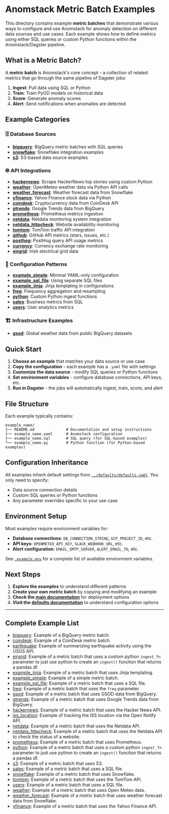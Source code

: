# Anomstack Metric Batch Examples

This directory contains example **metric batches** that demonstrate various ways to configure and use Anomstack for anomaly detection on different data sources and use cases. Each example shows how to define metrics using either SQL queries or custom Python functions within the Anomstack/Dagster pipeline.

## What is a Metric Batch?

A **metric batch** is Anomstack's core concept - a collection of related metrics that go through the same pipeline of Dagster jobs:
1. **Ingest**: Pull data using SQL or Python
2. **Train**: Train PyOD models on historical data  
3. **Score**: Generate anomaly scores
4. **Alert**: Send notifications when anomalies are detected

## Example Categories

### 🗄️ Database Sources
- **[bigquery](bigquery/)**: BigQuery metric batches with SQL queries
- **[snowflake](snowflake/)**: Snowflake integration examples
- **[s3](s3/)**: S3-based data source examples

### 🌐 API Integrations  
- **[hackernews](hackernews/)**: Scrape HackerNews top stories using custom Python
- **[weather](weather/)**: OpenMeteo weather data via Python API calls
- **[weather_forecast](weather_forecast/)**: Weather forecast data from Snowflake
- **[yfinance](yfinance/)**: Yahoo Finance stock data via Python
- **[coindesk](coindesk/)**: Cryptocurrency data from CoinDesk API
- **[gtrends](gtrends/)**: Google Trends data from BigQuery
- **[prometheus](prometheus/)**: Prometheus metrics ingestion
- **[netdata](netdata/)**: Netdata monitoring system integration
- **[netdata_httpcheck](netdata_httpcheck/)**: Website availability monitoring
- **[tomtom](tomtom/)**: TomTom traffic API integration
- **[github](github/)**: GitHub API metrics (stars, issues, etc.)
- **[posthog](posthog/)**: PostHog query API usage metrics
- **[currency](currency/)**: Currency exchange rate monitoring
- **[eirgrid](eirgrid/)**: Irish electrical grid data

### 📝 Configuration Patterns
- **[example_simple](example_simple/)**: Minimal YAML-only configuration
- **[example_sql_file](example_sql_file/)**: Using separate SQL files
- **[example_jinja](example_jinja/)**: Jinja templating in configurations
- **[freq](freq/)**: Frequency aggregation and resampling
- **[python](python/)**: Custom Python ingest functions
- **[sales](sales/)**: Business metrics from SQL
- **[users](users/)**: User analytics metrics

### 🏗️ Infrastructure Examples
- **[gsod](gsod/)**: Global weather data from public BigQuery datasets

## Quick Start

1. **Choose an example** that matches your data source or use case
2. **Copy the configuration** - each example has a `.yaml` file with settings
3. **Customize the data source** - modify SQL queries or Python functions
4. **Set environment variables** - configure database connections, API keys, etc.
5. **Run in Dagster** - the jobs will automatically ingest, train, score, and alert

## File Structure

Each example typically contains:
```
example_name/
├── README.md              # Documentation and setup instructions
├── example_name.yaml      # Anomstack configuration
├── example_name.sql       # SQL query (for SQL-based examples)
└── example_name.py        # Python function (for Python-based examples)
```

## Configuration Inheritance

All examples inherit default settings from [`../defaults/defaults.yaml`](../defaults/defaults.yaml). You only need to specify:
- Data source connection details
- Custom SQL queries or Python functions  
- Any parameter overrides specific to your use case

## Environment Setup

Most examples require environment variables for:
- **Database connections**: `DB_CONNECTION_STRING`, `GCP_PROJECT_ID`, etc.
- **API keys**: `OPENMETEO_API_KEY`, `SLACK_WEBHOOK_URL`, etc.
- **Alert configuration**: `EMAIL_SMTP_SERVER`, `ALERT_EMAIL_TO`, etc.

See [`.example.env`](../../.example.env) for a complete list of available environment variables.

## Next Steps

1. **Explore the examples** to understand different patterns
2. **Create your own metric batch** by copying and modifying an example
3. **Check the [main documentation](../../README.md)** for deployment options
4. **Visit the [defaults documentation](../defaults/README.md)** to understand configuration options

---

## Complete Example List

- [bigquery](bigquery/): Example of a BigQuery metric batch.
- [coindesk](coindesk/): Example of a CoinDesk metric batch.
- [earthquake](earthquake/): Example of summarizing earthquake activity using the USGS API.
- [eirgrid](eirgrid/): Example of a metric batch that uses a custom python `ingest_fn` parameter to just use python to create an `ingest()` function that returns a pandas df.
- [example_jinja](example_jinja/): Example of a metric batch that uses Jinja templating.
- [example_simple](example_simple/): Example of a simple metric batch.
- [example_sql_file](example_sql_file/): Example of a metric batch that uses a SQL file.
- [freq](freq/): Example of a metric batch that uses the `freq` parameter.
- [gsod](gsod/): Example of a metric batch that uses GSOD data from BigQuery.
- [gtrends](gtrends/): Example of a metric batch that uses Google Trends data from BigQuery.
- [hackernews](hackernews/): Example of a metric batch that uses the Hacker News API.
- [iss_location](iss_location/): Example of tracking the ISS location via the Open Notify API.
- [netdata](netdata/): Example of a metric batch that uses the Netdata API.
- [netdata_httpcheck](netdata_httpcheck/): Example of a metric batch that uses the Netdata API to check the status of a website.
- [prometheus](prometheus/): Example of a metric batch that uses Prometheus.
- [python](python/): Example of a metric batch that uses a custom python `ingest_fn` parameter to just use python to create an `ingest()` function that returns a pandas df.
- [s3](s3/): Example of a metric batch that uses S3.
- [sales](sales/): Example of a metric batch that uses a SQL file.
- [snowflake](snowflake/): Example of a metric batch that uses Snowflake.
- [tomtom](tomtom/): Example of a metric batch that uses the TomTom API.
- [users](users/): Example of a metric batch that uses a SQL file.
- [weather](weather/): Example of a metric batch that uses Open Meteo data.
- [weather_forecast](weather_forecast/): Example of a metric batch that uses weather forecast data from Snowflake.
- [yfinance](yfinance/): Example of a metric batch that uses the Yahoo Finance API.
